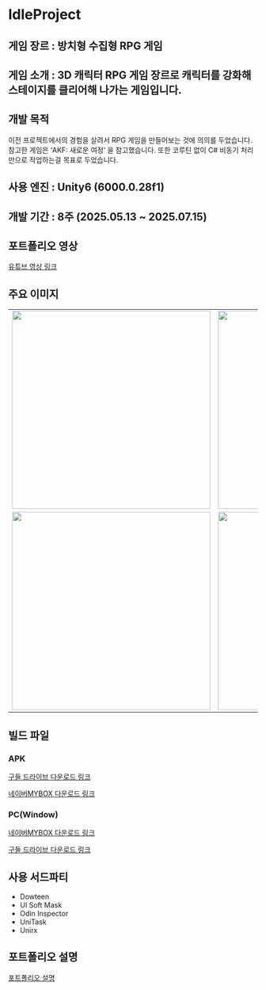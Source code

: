 # IdleProject

## 게임 장르 : 방치형 수집형 RPG 게임

## 게임 소개 : 3D 캐릭터 RPG 게임 장르로 캐릭터를 강화해 스테이지를 클리어해 나가는 게임입니다.


## 개발 목적
이전 프로젝트에서의 경험을 살려서 RPG 게임을 만들어보는 것에 의의를 두었습니다.
참고한 게임은 ‘AKF: 새로운 여정’ 을 참고했습니다.
또한 코루틴 없이 C# 비동기 처리만으로 작업하는걸 목표로 두었습니다.

## 사용 엔진 : Unity6 (6000.0.28f1)


## 개발 기간 : 8주 (2025.05.13 ~ 2025.07.15)


## 포트폴리오 영상
[유튜브 영상 링크](https://youtu.be/CN7QCMJsHQ8)

## 주요 이미지
<table>
  <tr>
    <td><img src="https://github.com/user-attachments/assets/b5290046-e18c-4884-8e17-40b4f408f4aa" width="400"></td>
    <td><img src="https://github.com/user-attachments/assets/c1108993-4dc5-4d99-b41b-e402ebd2a6b5" width="400"></td>
  </tr>
  <tr>
    <td><img src="https://github.com/user-attachments/assets/a0a52f2d-4108-4522-b37b-cf27c45b6fd7" width="400"></td>
    <td><img src="https://github.com/user-attachments/assets/7dae98c5-4be7-4191-9b35-0a6bb86a20e8" width="400"></td>
  </tr>
</table>


## 빌드 파일
### APK
[구들 드라이브 다운로드 링크](https://drive.google.com/file/d/1qLEbgdzKBqBo0JNb5QdghjUD1Qqg1Y_S/view?usp=drive_link)

[네이버MYBOX 다운로드 링크](https://naver.me/GhSvlQDV)
### PC(Window)
[네이버MYBOX 다운로드 링크](https://naver.me/5IiVCNk3)

[구들 드라이브 다운로드 링크](https://drive.google.com/file/d/1vnsi8QgScpX-oDQyQ-kEFtyXIS44Ymgl/view?usp=drive_link)
## 사용 서드파티
* Dowteen
* UI Soft Mask
* Odin Inspector
* UniTask
* Unirx

## 포트폴리오 설명
[포트폴리오 설명](https://comfortable-reptile-21e.notion.site/IdleProejct-RPG-206126f0530480968fb7e854344447d1?source=copy_link)
